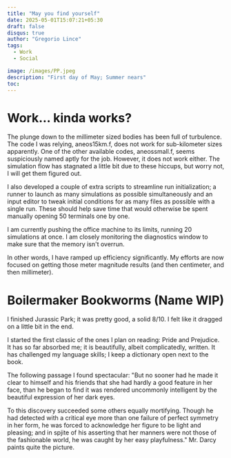 ```yaml
---
title: "May you find yourself"
date: 2025-05-01T15:07:21+05:30
draft: false 
disqus: true
author: "Gregorio Lince"
tags:
  - Work
  - Social

image: /images/PP.jpeg
description: "First day of May; Summer nears"
toc:
---
```


# Work... kinda works?

The plunge down to the millimeter sized bodies has been full of turbulence. The code I was relying, aneos15km.f, does not work for sub-kilometer sizes apparently. One of the other available codes, aneossmall.f, seems suspiciously named aptly for the job. However, it does not work either. The simulation flow has stagnated a little bit due to these hiccups, but worry not, I will get them figured out. 

I also developed a couple of extra scripts to streamline run initialization; a runner to launch as many simulations as possible simultaneously and an input editor to tweak initial conditions for as many files as possible with a single run. These should help save time that would otherwise be spent manually opening 50 terminals one by one.

I am currently pushing the office machine to its limits, running 20 simulations at once. I am closely monitoring the diagnostics window to make sure that the memory isn't overrun. 

In other words, I have ramped up efficiency significantly. My efforts are now focused on getting those meter magnitude results (and then centimeter, and then millimeter). 

# Boilermaker Bookworms (Name WIP)

I finished Jurassic Park; it was pretty good, a solid 8/10. I felt like it dragged on a little bit in the end.

I started the first classic of the ones I plan on reading: Pride and Prejudice. It has so far absorbed me; it is beautifully, albeit complicatedly, written. It has challenged my language skills; I keep a dictionary open next to the book. 

The following passage I found spectacular: "But no sooner had he made it clear to himself and his friends that she had hardly a good feature in her face, than he began to find it was rendered uncommonly intelligent by the beautiful expression of her dark eyes. 

To this discovery succeeded some others equally mortifying. Though he had detected with a critical eye more than one failure of perfect symmetry in her form, he was forced to acknowledge her figure to be light and pleasing; and in spjite of his asserting that her manners were not those of the fashionable world, he was caught by her easy playfulness." Mr. Darcy paints quite the picture.